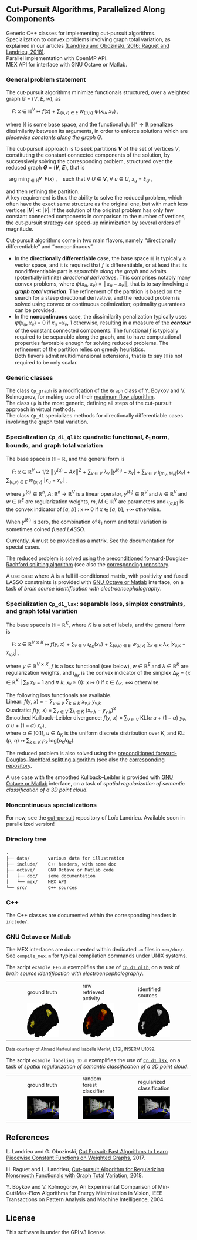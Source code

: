 ## Cut-Pursuit Algorithms, Parallelized Along Components

Generic C++ classes for implementing cut-pursuit algorithms.  
Specialization to convex problems involving graph total variation, as explained in our articles [(Landrieu and Obozinski, 2016; Raguet and Landrieu, 2018)](#references).  
Parallel implementation with OpenMP API.  
MEX API for interface with GNU Octave or Matlab.  

### General problem statement
The cut-pursuit algorithms minimize functionals structured, over a weighted graph _G_ = (_V_, _E_, _w_), as 

    _F_: _x_ ∈ ℍ<sup>_V_</sup> ↦ _f_(_x_) + 
 ∑<sub>(_u_,_v_) ∈ _E_</sub> _w_<sub>(_u_,_v_)</sub>  _ψ_(_x_<sub>_u_</sub>, _x_<sub>_v_</sub>) ,    

where ℍ is some base space, and the functional _ψ_: ℍ² → ℝ penalizes dissimilarity between its arguments, in order to enforce solutions which are *piecewise constants along the graph _G_*.

The cut-pursuit approach is to seek partitions __*V*__ of the set of vertices _V_, constituting the constant connected components of the solution, by successively solving the corresponding problem, structured over the reduced graph __*G*__ = (__*V*__, __*E*__), that is

  arg min<sub>_ξ_ ∈ ℍ<sup>__*V*__</sup></sub>
  _F_(_x_) ,    such that ∀ _U_ ∈ __*V*__, ∀ _u_ ∈ _U_, _x_<sub>_u_</sub> = _ξ_<sub>_U_</sub> ,

and then refining the partition.  
A key requirement is thus the ability to solve the reduced problem, which often have the exact same structure as the original one, but with much less vertices |__*V*__| ≪ |_V_|. If the solution of the original problem has only few constant connected components in comparison to the number of vertices, the cut-pursuit strategy can speed-up minimization by several orders of magnitude.  

Cut-pursuit algorithms come in two main flavors, namely “directionally differentiable” and “noncontinuous”.  
* In the **directionally differentiable** case, the base space ℍ is typically a vector space, and it is required that _f_ is differentiable, or at least that its nondifferentiable part is _separable along the graph_ and admits (potentially infinite) _directional derivatives_. This comprises notably many convex problems, where 
_ψ_(_x_<sub>_u_</sub>, _x_<sub>_v_</sub>) = ║<i>x</i><sub>_u_</sub> − _x_<sub>_v_</sub>║, that is to say involving a _**graph total variation**_. The refinement of the partition is based on the search for a steep directional derivative, and the reduced problem is solved using convex or continuous optimization; optimality guarantees can be provided.  
* In the **noncontinuous** case, the dissimilarity penalization typically uses _ψ_(_x_<sub>_u_</sub>, _x_<sub>_v_</sub>) = 0 if _x_<sub>_u_</sub> =_x_<sub>_v_</sub>, 1 otherwise, resulting in a measure of the _**contour**_ of the constant connected components. The functional _f_ is typically required to be separable along the graph, and to have computational properties favorable enough for solving reduced problems. The refinement of the partition relies on greedy heuristics.  
Both flavors admit multidimensional extensions, that is to say ℍ is not required to be only scalar.

### Generic classes
The class `Cp_graph` is a modification of the `Graph` class of Y. Boykov and V. Kolmogorov, for making use of their [maximum flow algorithm](#references).  
The class `Cp` is the most generic, defining all steps of the cut-pursuit approach in virtual methods.  
The class `Cp_d1` specializes methods for directionally differentiable cases involving the graph total variation.  

### Specialization `Cp_d1_ql1b`: quadratic functional, ℓ<sub>1</sub> norm, bounds, and graph total variation
The base space is ℍ = ℝ, and the general form is  

    _F_: _x_ ∈ ℝ<sup>_V_</sup> ↦  1/2 ║<i>y</i><sup>(q)</sup> − _A_<i>x</i>║<sup>2</sup> +
 ∑<sub>_v_ ∈ _V_</sub> _λ_<sub>_v_</sub> |_y_<sup>(ℓ<sub>1</sub>)</sup> − _x_<sub>_v_</sub>| +
 ∑<sub>_v_ ∈ _V_</sub> _ι_<sub>[_m_<sub>_v_</sub>, _M_<sub>_v_</sub>]</sub>(_x_<sub>_v_</sub>) +
 ∑<sub>(_u_,_v_) ∈ _E_</sub> _w_<sub>(_u_,_v_)</sub>
 |_x_<sub>_u_</sub> − _x_<sub>_v_</sub>| ,   

where _y_<sup>(q)</sup> ∈ ℝ<sup>_n_</sup>, 
_A_: ℝ<sup>_n_</sup> → ℝ<sup>_V_</sup> is a linear operator, 
_y_<sup>(ℓ<sub>1</sub>)</sup> ∈ ℝ<sup>_V_</sup> and 
_λ_ ∈ ℝ<sup>_V_</sup> and _w_ ∈ ℝ<sup>_E_</sup> are regularization weights, 
_m_, _M_ ∈ ℝ<sup>_V_</sup> are parameters and 
_ι_<sub>[_a_,_b_]</sub> is the convex indicator of [_a_, _b_] : x ↦ 0 if _x_ ∈ [_a_, _b_], +∞ otherwise.  

When _y_<sup>(ℓ<sub>1</sub>)</sup> is zero, the combination of ℓ<sub>1</sub> norm and total variation is sometimes coined _fused LASSO_.  

Currently, _A_ must be provided as a matrix. See the documentation for special cases.  

The reduced problem is solved using the [preconditioned forward-Douglas–Rachford splitting algorithm](https://1a7r0ch3.github.io/fdr/) (see also the [corresponding repository](https://github.com/1a7r0ch3/pcd-prox-split).  

A use case where _A_ is a full ill-conditioned matrix, with positivity and fused LASSO constraints is provided with [GNU Octave or Matlab](#gnu-octave-or-matlab) interface, on a task of _brain source identification with electroencephalography_.  

### Specialization `Cp_d1_lsx`: separable loss, simplex constraints, and graph total variation
The base space is ℍ = ℝ<sup>_K_</sup>, where _K_ is a set of labels, and the general form is  

    _F_: _x_ ∈ ℝ<sup>_V_ ⨯ _K_</sup> ↦  _f_(_y_, _x_) +
 ∑<sub>_v_ ∈ _V_</sub> _ι_<sub>Δ<sub>_K_</sub></sub>(_x_<sub>_v_</sub>) +
 ∑<sub>(_u_,_v_) ∈ _E_</sub> _w_<sub>(_u_,_v_)</sub>
 ∑<sub>_k_ ∈ _K_</sub> _λ_<sub>_k_</sub> |_x_<sub>_u_,_k_</sub> − _x_<sub>_v_,_k_</sub>| ,  

where _y_ ∈ ℝ<sup>_V_ ⨯ _K_</sup>, _f_ is a loss functional (see below), _w_ ∈ ℝ<sup>_E_</sup> and _λ_ ∈ ℝ<sup>_K_</sup> are regularization weights, and _ι_<sub>Δ<sub>_K_</sub></sub> is the convex indicator of the simplex
Δ<sub>_K_</sub> = {_x_ ∈ ℝ<sup>_K_</sup> | ∑<sub>_k_</sub> _x_<sub>_k_</sub> = 1 and ∀ _k_, _x_<sub>_k_</sub> ≥ 0}: _x_ ↦ 0 if _x_ ∈ Δ<sub>_K_</sub>, +∞ otherwise. 

The following loss functionals are available.  
Linear: _f_(_y_, _x_) = − ∑<sub>_v_ ∈ _V_</sub> ∑<sub>_k_ ∈ _K_</sub> _x_<sub>_v_,_k_</sub> _y_<sub>_v_,_k_</sub>  
Quadratic: _f_(_y_, _x_) = ∑<sub>_v_ ∈ _V_</sub> ∑<sub>_k_ ∈ _K_</sub> (_x_<sub>_v_,_k_</sub> − _y_<sub>_v_,_k_</sub>)<sup>2</sup>  
Smoothed Kullback–Leibler divergence: _f_(_y_, _x_) = ∑<sub>_v_ ∈ _V_</sub>
KL(_α_ _u_ + (1 − _α_) _y_<sub>_v_</sub>, _α_ _u_ + (1 − _α_) _x_<sub>_v_</sub>),  
where _α_ ∈ \]0,1\[,
_u_ ∈ Δ<sub>_K_</sub> is the uniform discrete distribution over _K_,
and
KL: (_p_, _q_) ↦ ∑<sub>_k_ ∈ _K_</sub> _p_<sub>_k_</sub> log(_p_<sub>_k_</sub>/_q_<sub>_k_</sub>).  

The reduced problem is also solved using the [preconditioned forward-Douglas–Rachford splitting algorithm](https://1a7r0ch3.github.io/fdr/) (see also the [corresponding repository](https://github.com/1a7r0ch3/pcd-prox-split).  

A use case with the smoothed Kullback–Leibler is provided with [GNU Octave or Matlab](#gnu-octave-or-matlab) interface, on a task of _spatial regularization of semantic classification of a 3D point cloud_.  

### Noncontinuous specializations
For now, see the [cut-pursuit](https://github.com/loicland/cut-pursuit) repository of Loïc Landrieu.
Available soon in parallelized version!

### Directory tree
    .   
    ├── data/       various data for illustration
    ├── include/    C++ headers, with some doc  
    ├── octave/     GNU Octave or Matlab code  
    │   ├── doc/    some documentation  
    │   └── mex/    MEX API  
    └── src/        C++ sources  

### C++
The C++ classes are documented within the corresponding headers in `include/`.  

### GNU Octave or Matlab
The MEX interfaces are documented within dedicated `.m` files in `mex/doc/`.  
See `compile_mex.m` for typical compilation commands under UNIX systems.  

The script `example_EEG.m` exemplifies the use of [`Cp_d1_ql1b`](#specialization-Cp_d1_ql1b-quadratic-functional-ℓ1-norm-bounds-and-graph-total-variation), on a task of _brain source identification with electroencephalography_.  

<table><tr>
<td width="10%"></td>
<td width="20%"> ground truth </td>
<td width="10%"></td>
<td width="20%"> raw retrieved activity </td>
<td width="10%"></td>
<td width="20%"> identified sources </td>
<td width="10%"></td>
</tr><tr>
<td width="10%"></td>
<td width="20%"><img src="data/EEG_ground_truth.png" width="100%"/></td>
<td width="10%"></td>
<td width="20%"><img src="data/EEG_brain_activity.png" width="100%"/></td>
<td width="10%"></td>
<td width="20%"><img src="data/EEG_brain_sources.png" width="100%"/></td>
<td width="10%"></td>
</tr></table>

<small>Data courtesy of Ahmad Karfoul and Isabelle Merlet, LTSI, INSERM U1099.</small>  

The script `example_labeling_3D.m` exemplifies the use of [`Cp_d1_lsx`](#specialization-Cp_d1_lsx-separable-loss-simplex-constraints-and-graph-total-variation), on a task of _spatial regularization of semantic classification of a 3D point cloud_.  

<table><tr>
<td width="10%"></td>
<td width="20%"> ground truth </td>
<td width="10%"></td>
<td width="20%"> random forest classifier </td>
<td width="10%"></td>
<td width="20%"> regularized classification </td>
<td width="10%"></td>
</tr><tr>
<td width="10%"></td>
<td width="20%"><img src="data/labeling_3D_ground_truth.png" width="100%"/></td>
<td width="10%"></td>
<td width="20%"><img src="data/labeling_3D_random_forest.png" width="100%"/></td>
<td width="10%"></td>
<td width="20%"><img src="data/labeling_3D_regularized.png" width="100%"/></td>
<td width="10%"></td>
</tr></table>

## References
L. Landrieu and G. Obozinski, [Cut Pursuit: Fast Algorithms to Learn Piecewise Constant Functions on Weighted Graphs](http://epubs.siam.org/doi/abs/10.1137/17M1113436), 2017.  

H. Raguet and L. Landrieu, [Cut-pursuit Algorithm for Regularizing Nonsmooth Functionals with Graph Total Variation](https://1a7r0ch3.github.io/cp/), 2018.  

Y. Boykov and V. Kolmogorov, An Experimental Comparison of Min-Cut/Max-Flow Algorithms for Energy Minimization in Vision, IEEE Transactions on Pattern Analysis and Machine Intelligence, 2004.

## License
This software is under the GPLv3 license.

